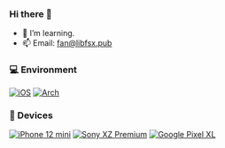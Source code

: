 <!--
**ReallySnow/ReallySnow** is a ✨ _special_ ✨ repository because its `README.md` (this file) appears on your GitHub profile.

Here are some ideas to get you started:

- 🔭 I’m currently working on ...
- 🌱 I’m currently learning Android
- 👯 I’m looking to collaborate on ...
- 🤔 I’m looking for help with ...
- 💬 Ask me about ...
- 📫 How to reach me: ...
- 😄 Pronouns: ...
- ⚡ Fun fact: ...
-->

### Hi there 👋 
- 🌱 I’m learning.
- 📫 Email: fan@libfsx.pub

### 💻 Environment
<!---
 [![Windows](https://img.shields.io/badge/Env-Windows-00BBFF?style=flat-square&logo=Windows&logoColor=FFFFFF&labelColor=00BBFF)](https://www.microsoft.com/windows)
 [![Arch Linux](https://img.shields.io/badge/Env-Arch%20Linux-008BFF?style=flat-square&logo=arch-linux&logoColor=FFFFFF&labelColor=008BFF)](https://archlinux.org)
 --->
[![iOS](https://img.shields.io/badge/MobEnv-iOS-000000?style=flat-square&logo=apple&logoColor=FFFFFF&labelColor=000000)](https://www.apple.com/ios)
[![Arch](https://img.shields.io/badge/Arch_Linux-000000?style=flat-square&logo=archlinux&logoColor=#1793D1&labelColor=000000)](https://archlinux.org/)

### 📱 Devices
[![iPhone 12 mini](https://img.shields.io/badge/iPhone%2012%20mini-000000?style=flat-square&logo=apple&logoColor=FFFFFF&labelColor=000000)](https://support.apple.com/en-us/111877)
[![Sony XZ Premium](https://img.shields.io/badge/Sony_XZ_Premium-000000?style=flat-square&logo=sony&logoColor=FFFFFF&labelColor=000000)](https://www.gsmarena.com/sony_xperia_xz_premium-8593.php)
[![Google Pixel XL](https://camo.githubusercontent.com/de82c53e57efeee9602bd314a9417d2c135d21a36a79678b34ecb73454d86a02/68747470733a2f2f696d672e736869656c64732e696f2f62616467652f476f6f676c65253230506978656c253230584c2d3432383566343f7374796c653d666c61742d737175617265266c6f676f3d676f6f676c65266c6f676f436f6c6f723d666666666666)](https://www.gsmarena.com/google_pixel_xl-8345.php)

<!-----
<img align="center" src="https://github-readme-stats.vercel.app/api?username=shuxiangfan&include_all_commits=true&show_icons=true&theme=buefy&count_private=true&hide_border=true" />
<img align="center" src="https://github-readme-stats.vercel.app/api/top-langs/?username=shuxiangfan&layout=compact" />
-->
